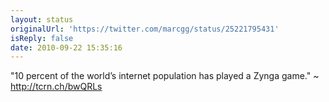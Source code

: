 ```yaml
---
layout: status
originalUrl: 'https://twitter.com/marcgg/status/25221795431'
isReply: false
date: 2010-09-22 15:35:16
---
```


"10 percent of the world’s internet population has played a Zynga game." ~ http://tcrn.ch/bwQRLs
